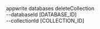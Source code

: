 appwrite databases deleteCollection \
        --databaseId [DATABASE_ID] \
        --collectionId [COLLECTION_ID]

